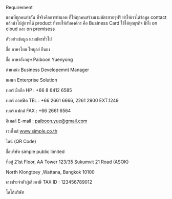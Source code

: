 Requirement

แอพที่ทุกคนทำกัน ที่จริงคือการทำแอพ ที่ให้ทุกคนสร้างนามบัตรสวยๆฟรี ทำให้เราได้ข้อมูล contact
แล้วนำไปสู่การได้ product ที่ขายให้กับองค์กร คือ Business Card ใช้ได้ทุกธุรกิจ มีทั้ง on cloud และ on premisess

ตัวอย่างข้อมูล นามบัตรทั่วไป

ชื่อ ภาษาไทย ไพบูลย์ ยืนยง

ชื่อ ภาษาอังกฤษ Paiboon Yuenyong

ตำแหน่ง Business Developemnt Manager

แผนก Enterprise Solution

เบอร์ มือถือ HP : +66 8 6412 6585

เบอร์ ออฟฟิต TEL : +66 2661 6666, 2261 2900 EXT.1249

เบอร์ แฟกต์ FAX : +66 2661 6564

อีเมลล์ E-mail : paiboon.yue@gmail.com

เวบไซต์ www.simple.co.th

ไลน์ (QR Code)

ชื่อบริษัท simple public limited

ที่อยู่ 21st Floor, AA Tower 123/35 Sukumvit 21 Road (ASOK) 

North Klongtoey ,Wattana, Bangkok 10100

เลขประจำตัวผู้เสียภาษี TAX ID : 123456789012

โลโก้บริษัท




